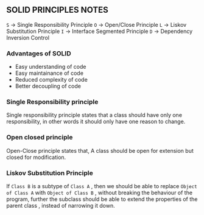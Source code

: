## SOLID PRINCIPLES NOTES
`S` -> Single Responsibility Principle
`O` -> Open/Close Principle
`L` -> Liskov Substitution Principle
`I` -> Interface Segmented Principle
`D` -> Dependency Inversion Control

### Advantages of SOLID
- Easy understanding of code
- Easy maintainance of code
- Reduced complexity of code
- Better decoupling of code

### Single Responsibility principle
Single responsibility principle states that a class should have only one responsibility, in other words it should only have one reason to change.


### Open closed principle
Open-Close principle states that, A class should be open for extension but closed for modification.

### Liskov Substitution Principle
If `Class B` is a subtype of `Class A` , then we should be able to replace `Object of Class A` with `Object of Class B` , without breaking the behaviour of the program, 
further the subclass should be able to extend the properties of the parent class , instead of narrowing it down.